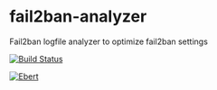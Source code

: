 # fail2ban-analyzer
Fail2ban logfile analyzer to optimize fail2ban settings

[![Build Status](https://travis-ci.org/tuergeist/fail2ban-analyzer.svg?branch=master)](https://travis-ci.org/tuergeist/fail2ban-analyzer)

[![Ebert](https://ebertapp.io/github/tuergeist/fail2ban-analyzer.svg)](https://ebertapp.io/github/tuergeist/fail2ban-analyzer)